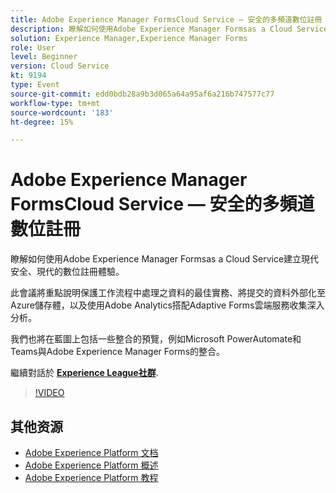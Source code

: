 ```yaml
---
title: Adobe Experience Manager FormsCloud Service — 安全的多頻道數位註冊
description: 瞭解如何使用Adobe Experience Manager Formsas a Cloud Service建立現代安全、現代的數位註冊體驗。 此會議將重點說明保護工作流程中處理之資料的最佳實務、將提交的資料外部化至Azure儲存體，以及使用Adobe Analytics搭配Adaptive Forms雲端服務收集深入分析。
solution: Experience Manager,Experience Manager Forms
role: User
level: Beginner
version: Cloud Service
kt: 9194
type: Event
source-git-commit: edd0bdb28a9b3d065a64a95af6a216b747577c77
workflow-type: tm+mt
source-wordcount: '183'
ht-degree: 15%

---
```


# Adobe Experience Manager FormsCloud Service — 安全的多頻道數位註冊

瞭解如何使用Adobe Experience Manager Formsas a Cloud Service建立現代安全、現代的數位註冊體驗。

此會議將重點說明保護工作流程中處理之資料的最佳實務、將提交的資料外部化至Azure儲存體，以及使用Adobe Analytics搭配Adaptive Forms雲端服務收集深入分析。

我們也將在藍圖上包括一些整合的預覽，例如Microsoft PowerAutomate和Teams與Adobe Experience Manager Forms的整合。

繼續對話於 **[Experience League社群](https://adobe.ly/3CQjKgg)**.

>[!VIDEO](https://video.tv.adobe.com/v/337887/?quality=12&learn=on&hidetitle=true)

## 其他资源

- [Adobe Experience Platform 文档](https://experienceleague.adobe.com/docs/experience-platform.html)
- [Adobe Experience Platform 概述](https://experienceleague.adobe.com/docs/experience-platform/landing/home.html?lang=zh-Hans)
- [Adobe Experience Platform 教程](https://experienceleague.adobe.com/docs/platform-learn/tutorials/overview.html?lang=en)
